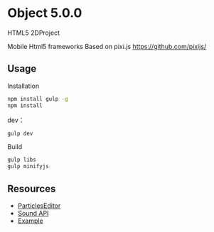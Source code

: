 # Object  5.0.0
HTML5 2DProject 

Mobile Html5 frameworks
Based on pixi.js https://github.com/pixijs/


## Usage

Installation

```bash
npm install gulp -g
npm install 
```

dev：
```bash
gulp dev
```

Build
```bash
gulp libs
gulp minifyjs
```


## Resources
* [ParticlesEditor](http://pixijs.github.io/pixi-particles-editor)
* [Sound API](https://github.com/pixijs/pixi-sound)
* [Example](http://watertian.github.io/Object/)
